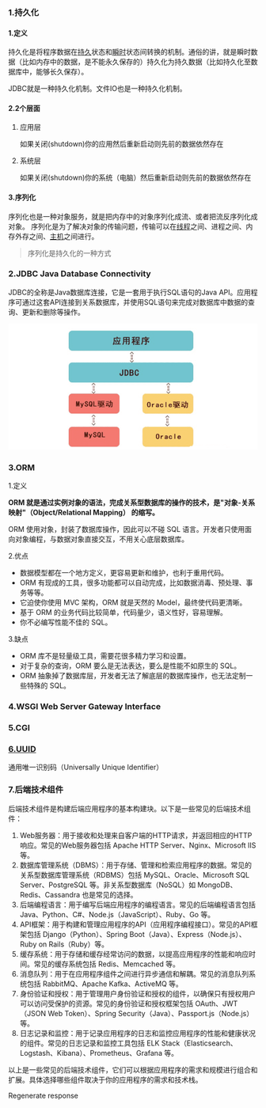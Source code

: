 ### 1.持久化

#### 1.定义

持久化是将程序数据在[持久](https://baike.baidu.com/item/持久/5702771)状态和[瞬时](https://baike.baidu.com/item/瞬时/3471916)状态间转换的机制。通俗的讲，就是瞬时数据（比如内存中的数据，是不能永久保存的）持久化为持久数据（比如持久化至数据库中，能够长久保存）。

JDBC就是一种持久化机制。文件IO也是一种持久化机制。

#### 2.2个层面

1. 应用层

   如果关闭(shutdown)你的应用然后重新启动则先前的数据依然存在

2. 系统层

   如果关闭(shutdown)你的系统（电脑）然后重新启动则先前的数据依然存在

#### 3.序列化

序列化也是一种对象服务，就是把内存中的对象序列化成流、或者把流反序列化成对象。
序列化是为了解决对象的传输问题，传输可以在[线程](https://baike.baidu.com/item/线程)之间、进程之间、内存外存之间、[主机](https://baike.baidu.com/item/主机)之间进行。

> 序列化是持久化的一种方式

### 2.JDBC  Java Database Connectivity

JDBC的全称是Java数据库连接，它是一套用于执行SQL语句的Java API。应用程序可通过这套API连接到关系数据库，并使用SQL语句来完成对数据库中数据的查询、更新和删除等操作。

![image-20201207101444841](../../image/image-20201207101444841.png)



### 3.ORM

1.定义

**ORM 就是通过实例对象的语法，完成关系型数据库的操作的技术，是"对象-关系映射"（Object/Relational Mapping） 的缩写。**

ORM 使用对象，封装了数据库操作，因此可以不碰 SQL 语言。开发者只使用面向对象编程，与数据对象直接交互，不用关心底层数据库。

2.优点

- 数据模型都在一个地方定义，更容易更新和维护，也利于重用代码。
- ORM 有现成的工具，很多功能都可以自动完成，比如数据消毒、预处理、事务等等。
- 它迫使你使用 MVC 架构，ORM 就是天然的 Model，最终使代码更清晰。
- 基于 ORM 的业务代码比较简单，代码量少，语义性好，容易理解。
- 你不必编写性能不佳的 SQL。

3.缺点

- ORM 库不是轻量级工具，需要花很多精力学习和设置。
- 对于复杂的查询，ORM 要么是无法表达，要么是性能不如原生的 SQL。
- ORM 抽象掉了数据库层，开发者无法了解底层的数据库操作，也无法定制一些特殊的 SQL。

### 4.WSGI Web Server Gateway Interface

### 5.CGI

### [6.UUID](https://baike.baidu.com/item/UUID/5921266?fr=aladdin) 

通用唯一识别码（Universally Unique Identifier）

### 7.后端技术组件

后端技术组件是构建后端应用程序的基本构建块。以下是一些常见的后端技术组件：

1. Web服务器：用于接收和处理来自客户端的HTTP请求，并返回相应的HTTP响应。常见的Web服务器包括 Apache HTTP Server、Nginx、Microsoft IIS 等。
2. 数据库管理系统（DBMS）：用于存储、管理和检索应用程序的数据。常见的关系型数据库管理系统（RDBMS）包括 MySQL、Oracle、Microsoft SQL Server、PostgreSQL 等。非关系型数据库（NoSQL）如 MongoDB、Redis、Cassandra 也是常见的选择。
3. 后端编程语言：用于编写后端应用程序的编程语言。常见的后端编程语言包括 Java、Python、C#、Node.js（JavaScript）、Ruby、Go 等。
4. API框架：用于构建和管理应用程序的API（应用程序编程接口）。常见的API框架包括 Django（Python）、Spring Boot（Java）、Express（Node.js）、Ruby on Rails（Ruby）等。
5. 缓存系统：用于存储和缓存经常访问的数据，以提高应用程序的性能和响应时间。常见的缓存系统包括 Redis、Memcached 等。
6. 消息队列：用于在应用程序组件之间进行异步通信和解耦。常见的消息队列系统包括 RabbitMQ、Apache Kafka、ActiveMQ 等。
7. 身份验证和授权：用于管理用户身份验证和授权的组件，以确保只有授权用户可以访问受保护的资源。常见的身份验证和授权框架包括 OAuth、JWT（JSON Web Token）、Spring Security（Java）、Passport.js（Node.js）等。
8. 日志记录和监控：用于记录应用程序的日志和监控应用程序的性能和健康状况的组件。常见的日志记录和监控工具包括 ELK Stack（Elasticsearch、Logstash、Kibana）、Prometheus、Grafana 等。

以上是一些常见的后端技术组件，它们可以根据应用程序的需求和规模进行组合和扩展。具体选择哪些组件取决于你的应用程序的需求和技术栈。

Regenerate response




























